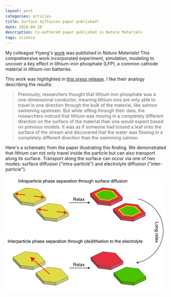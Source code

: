 ```yaml
---
layout: post
categories: articles
title: Surface diffusion paper published!
date: 2018-09-20
description: Co-authored paper published in Nature Materials
tags: science
---
```


My colleague Yiyang's [work](https://dx.doi.org/10.1038/s41563-018-0168-4)
was published in *Nature Materials*!
This comprehensive work incorporated experiment, simulation, modeling to
uncover a key effect in lithium-iron phosphate (LFP), a common cathode material
in lithium-ion batteries.

This work was highlighted in [this press release](https://www6.slac.stanford.edu/news/2018-09-17-x-rays-uncover-hidden-property-leads-failure-lithium-ion-battery-material.aspx). I like their analogy describing the results:

>Previously, researchers thought that lithium iron phosphate was a one-dimensional conductor, meaning lithium ions are only able to travel in one direction through the bulk of the material, like salmon swimming upstream.
>But while sifting through their data, the researchers noticed that lithium was moving in a completely different direction on the surface of the material than one would expect based on previous models. It was as if someone had tossed a leaf onto the surface of the stream and discovered that the water was flowing in a completely different direction than the swimming salmon.

Here's a schematic from the paper illustrating this finding.
We demonstrated that lithium can not only travel inside the particle
but can also transport along its surface.
Transport along the surface can occur via one of two modes:
surface diffusion ("intra-particle") and electrolyte diffusion ("inter-particle").

<p>
<img src="/img/surf_diff.png" style="display:block; margin-left: auto; margin-right: auto;">
</p>
